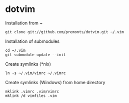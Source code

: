 # dotvim

Installation from ~

    git clone git://github.com/premonts/dotvim.git ~/.vim

Installation of submodules

    cd ~/.vim
    git submodule update --init

Create symlinks (*nix)

    ln -s ~/.vim/vimrc ~/.vimrc  


Create symlinks (Windows) from home directory

    mklink .vimrc .vim/vimrc
    mklink /d vimfiles .vim
